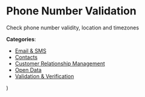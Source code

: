 # Phone Number Validation


Check phone number validity, location and timezones



**Categories**:
- [Email & SMS](https://github.com/apis-list/apis-list#email-and-sms)
- [Contacts](https://github.com/apis-list/apis-list#contacts)
- [Customer Relationship Management](https://github.com/apis-list/apis-list#customer-relationship-management)
- [Open Data](https://github.com/apis-list/apis-list#open-data)
- [Validation & Verification](https://github.com/apis-list/apis-list#validation-and-verification)



)



